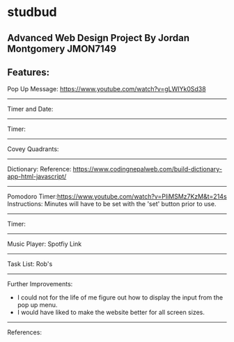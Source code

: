 # studbud

Advanced Web Design Project
By Jordan Montgomery JMON7149
---
Features:
---
Pop Up Message: https://www.youtube.com/watch?v=gLWIYk0Sd38

---
Timer and Date:

---
Timer:

---
Covey Quadrants:

---
Dictionary:
Reference: https://www.codingnepalweb.com/build-dictionary-app-html-javascript/

---
Pomodoro Timer:https://www.youtube.com/watch?v=PIiMSMz7KzM&t=214s
Instructions:
Minutes will have to be set with the 'set' button prior to use.

---
Timer:

---
Music Player: Spotfiy Link

---
Task List: Rob's

---
Further Improvements:
- I could not for the life of me figure out how to display the input from the pop up menu.
- I would have liked to make the website better for all screen sizes.
---
References:


